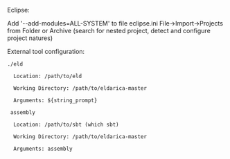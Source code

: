 Eclipse:

  Add '--add-modules=ALL-SYSTEM' to file eclipse.ini
  File->Import->Projects from Folder or Archive (search for nested project, detect and configure project natures)
  
  External tool configuration:
  
    ./eld
    
      Location: /path/to/eld
      
      Working Directory: /path/to/eldarica-master
      
      Arguments: ${string_prompt}
      
     assembly
     
      Location: /path/to/sbt (which sbt)
      
      Working Directory: /path/to/eldarica-master
      
      Arguments: assembly


